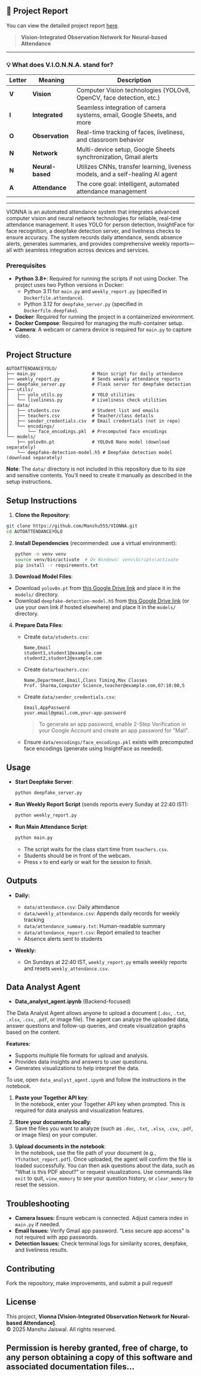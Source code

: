 ## 📄 Project Report

You can view the detailed project report [here](https://drive.google.com/file/d/19PVz3WybwRQCgBqx9pj5R7sDXokf2KOj/view?usp=drive_link).

> **Vision-Integrated Observation Network for Neural-based Attendance**

---

### 💡 What does V.I.O.N.N.A. stand for?

| Letter | Meaning      | Description                                                                                  |
|--------|--------------|----------------------------------------------------------------------------------------------|
| **V**  | **Vision**   | Computer Vision technologies (YOLOv8, OpenCV, face detection, etc.)                          |
| **I**  | **Integrated** | Seamless integration of camera systems, email, Google Sheets, and more                      |
| **O**  | **Observation** | Real-time tracking of faces, liveliness, and classroom behavior                            |
| **N**  | **Network**  | Multi-device setup, Google Sheets synchronization, Gmail alerts                              |
| **N**  | **Neural-based** | Utilizes CNNs, transfer learning, liveness models, and a self-healing AI agent            |
| **A**  | **Attendance** | The core goal: intelligent, automated attendance management                                 |

---
VIONNA is an automated attendance system that integrates advanced computer vision and neural network technologies for reliable, real-time attendance management. It uses YOLO for person detection, InsightFace for face recognition, a deepfake detection server, and liveliness checks to ensure accuracy. The system records daily attendance, sends absence alerts, generates summaries, and provides comprehensive weekly reports—all with seamless integration across devices and services.

### Prerequisites
- **Python 3.8+**: Required for running the scripts if not using Docker. The project uses two Python versions in Docker:
  - Python 3.11 for `main.py` and `weekly_report.py` (specified in `Dockerfile.attendance`).
  - Python 3.12 for `deepfake_server.py` (specified in `Dockerfile.deepfake`).
- **Docker**: Required for running the project in a containerized environment.
- **Docker Compose**: Required for managing the multi-container setup.
- **Camera**: A webcam or camera device is required for `main.py` to capture video.

## Project Structure

```
AUTOATTENDANCEYOLO/
├── main.py                     # Main script for daily attendance
├── weekly_report.py            # Sends weekly attendance reports
├── deepfake_server.py          # Flask server for deepfake detection
├── utils/
│   ├── yolo_utils.py           # YOLO utilities
│   └── liveliness.py           # Liveliness check utilities
├── data/
│   ├── students.csv            # Student list and emails
│   ├── teachers.csv            # Teacher/class details
│   ├── sender_credentials.csv  # Email credentials (not in repo)
│   └── encodings/
│       └── face_encodings.pkl  # Precomputed face encodings
└── models/
    ├── yolov8n.pt              # YOLOv8 Nano model (download separately)
    └── deepfake-detection-model.h5 # Deepfake detection model (download separately)
```

**Note**: The `data/` directory is not included in this repository due to its size and sensitive contents. You’ll need to create it manually as described in the setup instructions.

## Setup Instructions

1. **Clone the Repository**:
  ```bash
  git clone https://github.com/Manshu555/VIONNA.git
  cd AUTOATTENDANCEYOLO
  ```

2. **Install Dependencies** (recommended: use a virtual environment):
   ```bash
   python -m venv venv
   source venv/bin/activate  # On Windows: venv\Scripts\activate
   pip install -r requirements.txt
   ```

3. **Download Model Files**:
  - Download `yolov8n.pt` from [this Google Drive link](https://drive.google.com/file/d/15d5pHYN8wGmqre2b6agTYah1iYT1wpHJ/view?usp=sharing) and place it in the `models/` directory.
  - Download `deepfake-detection-model.h5` from [this Google Drive link](https://drive.google.com/file/d/1Qmb4DM5fwIUxsjEaFqjY0aiJVJx_GsR0/view?usp=sharing) (or use your own link if hosted elsewhere) and place it in the `models/` directory.

4. **Prepare Data Files**:
   - Create `data/students.csv`:
     ```
     Name,Email
     student1,student1@example.com
     student2,student2@example.com
     ```
   - Create `data/teachers.csv`:
     ```
     Name,Department,Email,Class Timing,Max Classes
     Prof. Sharma,Computer Science,teacher@example.com,07:10:00,5
     ```
   - Create `data/sender_credentials.csv`:
     ```
     Email,AppPassword
     your.email@gmail.com,your-app-password
     ```
     > To generate an app password, enable 2-Step Verification in your Google Account and create an app password for "Mail".

   - Ensure `data/encodings/face_encodings.pkl` exists with precomputed face encodings (generate using InsightFace as needed).

## Usage

- **Start Deepfake Server**:
  ```bash
  python deepfake_server.py
  ```

- **Run Weekly Report Script** (sends reports every Sunday at 22:40 IST):
  ```bash
  python weekly_report.py
  ```

- **Run Main Attendance Script**:
  ```bash
  python main.py
  ```
  - The script waits for the class start time from `teachers.csv`.
  - Students should be in front of the webcam.
  - Press `x` to end early or wait for the session to finish.

## Outputs

- **Daily:**
  - `data/attendance.csv`: Daily attendance
  - `data/weekly_attendance.csv`: Appends daily records for weekly tracking
  - `data/attendance_summary.txt`: Human-readable summary
  - `data/attendance_report.csv`: Report emailed to teacher
  - Absence alerts sent to students

- **Weekly:**
  - On Sundays at 22:40 IST, `weekly_report.py` emails weekly reports and resets `weekly_attendance.csv`.


## Data Analyst Agent

- **Data_analyst_agent.ipynb** (Backend-focused)

The Data Analyst Agent allows anyone to upload a document (`.doc`, `.txt`, `.xlsx`, `.csv`, `.pdf`, or image file). The agent can analyze the uploaded data, answer questions and follow-up queries, and create visualization graphs based on the content.

**Features:**
- Supports multiple file formats for upload and analysis.
- Provides data insights and answers to user questions.
- Generates visualizations to help interpret the data.

To use, open `data_analyst_agent.ipynb` and follow the instructions in the notebook.

1. **Paste your Together API key**:  
  In the notebook, enter your Together API key when prompted. This is required for data analysis and visualization features.

2. **Store your documents locally**:  
  Save the files you want to analyze (such as `.doc`, `.txt`, `.xlsx`, `.csv`, `.pdf`, or image files) on your computer.

3. **Upload documents in the notebook**:  
In the notebook, use the file path of your document (e.g., `YTchatbot_report.pdf`). Once uploaded, the agent will confirm the file is loaded successfully. You can then ask questions about the data, such as "What is this PDF about?" or request visualizations. Use commands like `exit` to quit, `view_memory` to see your question history, or `clear_memory` to reset the session.

## Troubleshooting

- **Camera Issues:** Ensure webcam is connected. Adjust camera index in `main.py` if needed.
- **Email Issues:** Verify Gmail app password. "Less secure app access" is not required with app passwords.
- **Detection Issues:** Check terminal logs for similarity scores, deepfake, and liveliness results.

## Contributing

Fork the repository, make improvements, and submit a pull request!

## License

This project, **Vionna [Vision-Integrated Observation Network for Neural-based Attendance]**.  
© 2025 Manshu Jaiswal. All rights reserved.

Permission is hereby granted, free of charge, to any person obtaining a copy of this software and associated documentation files...
---
